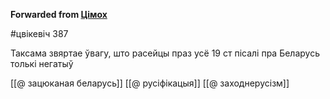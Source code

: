 **Forwarded from [Цімох](https://t.me/Tusajas)**

#цвікевіч 387

Таксама звяртае ўвагу, што расейцы праз усё 19 ст пісалі пра Беларусь толькі негатыў

[[@ зацюканая беларусь]]
[[@ русіфікацыя]]
[[@ заходнерусізм]]
